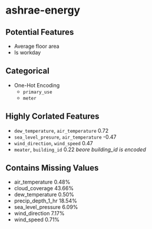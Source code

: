 # ashrae-energy  
## Potential Features  
  - Average floor area
  - Is workday
  
## Categorical  
  - One-Hot Encoding  
      - ```primary_use```
      - ```meter```
      

## Highly Corlated Features  
  - ```dew_temperature```, ```air_temperature``` 0.72
  - ```sea_level_presure```, ```air_temperature``` -0.47
  - ```wind_direction```, ```wind_speed``` 0.47
  - ```meater```, ```building_id``` 0.22 *beore building_id is encoded* 

## Contains Missing Values  
  - air_temperature        0.48%
  - cloud_coverage        43.66%
  - dew_temperature        0.50%
  - precip_depth_1_hr     18.54%
  - sea_level_pressure     6.09%
  - wind_direction         7.17%
  - wind_speed             0.71%
  
